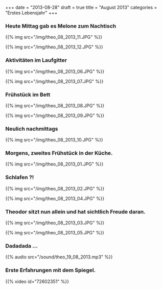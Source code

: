+++
date = "2013-08-28"
draft = true
title = "August 2013"
categories = "Erstes Lebensjahr"
+++

### Heute Mittag gab es Melone zum Nachtisch

{{% img src="/img/theo_08_2013_11.JPG" %}}

{{% img src="/img/theo_08_2013_12.JPG" %}}

### Aktivitäten im Laufgitter

{{% img src="/img/theo_08_2013_06.JPG" %}}

{{% img src="/img/theo_08_2013_07.JPG" %}}

### Frühstück im Bett
{{% img src="/img/theo_08_2013_08.JPG" %}}

{{% img src="/img/theo_08_2013_09.JPG" %}}

### Neulich nachmittags
{{% img src="/img/theo_08_2013_10.JPG" %}}

### Morgens, zweites Frühstück in der Küche.

{{% img src="/img/theo_08_2013_01.JPG" %}}

### Schlafen ?!
{{% img src="/img/theo_08_2013_02.JPG" %}}

{{% img src="/img/theo_08_2013_04.JPG" %}}

### Theodor sitzt nun allein und hat sichtlich Freude daran.
{{% img src="/img/theo_08_2013_03.JPG" %}}

{{% img src="/img/theo_08_2013_05.JPG" %}}

### Dadadada ...

{{% audio src="/sound/theo_19_08_2013.mp3" %}}

### Erste Erfahrungen mit dem Spiegel.

{{% video id="72602351" %}}
